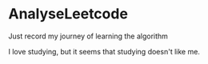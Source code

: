 # AnalyseLeetcode
Just record my journey of learning the algorithm

I love studying, but it seems that studying doesn't like me.
